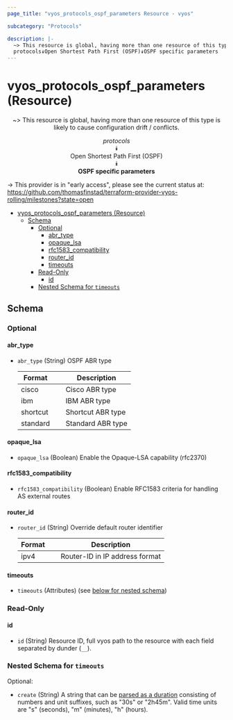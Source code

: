 ```yaml
---
page_title: "vyos_protocols_ospf_parameters Resource - vyos"

subcategory: "Protocols"

description: |-
  ~> This resource is global, having more than one resource of this type is likely to cause configuration drift / conflicts.
  protocols⯯Open Shortest Path First (OSPF)⯯OSPF specific parameters
---
```


# vyos_protocols_ospf_parameters (Resource)
<center>

~> This resource is global, having more than one resource of this type is likely to cause configuration drift / conflicts.

*protocols*  
⯯  
Open Shortest Path First (OSPF)  
⯯  
**OSPF specific parameters**


</center>

-> This provider is in "early access", please see the current status at: https://github.com/thomasfinstad/terraform-provider-vyos-rolling/milestones?state=open

<!--TOC-->

- [vyos_protocols_ospf_parameters (Resource)](#vyos_protocols_ospf_parameters-resource)
  - [Schema](#schema)
    - [Optional](#optional)
      - [abr_type](#abr_type)
      - [opaque_lsa](#opaque_lsa)
      - [rfc1583_compatibility](#rfc1583_compatibility)
      - [router_id](#router_id)
      - [timeouts](#timeouts)
    - [Read-Only](#read-only)
      - [id](#id)
    - [Nested Schema for `timeouts`](#nested-schema-for-timeouts)

<!--TOC-->

<!-- schema generated by tfplugindocs -->
## Schema

### Optional

#### abr_type
- `abr_type` (String) OSPF ABR type

    |  Format    &emsp;|  Description        |
    |------------|---------------------|
    |  cisco     &emsp;|  Cisco ABR type     |
    |  ibm       &emsp;|  IBM ABR type       |
    |  shortcut  &emsp;|  Shortcut ABR type  |
    |  standard  &emsp;|  Standard ABR type  |
#### opaque_lsa
- `opaque_lsa` (Boolean) Enable the Opaque-LSA capability (rfc2370)
#### rfc1583_compatibility
- `rfc1583_compatibility` (Boolean) Enable RFC1583 criteria for handling AS external routes
#### router_id
- `router_id` (String) Override default router identifier

    |  Format  &emsp;|  Description                     |
    |----------|----------------------------------|
    |  ipv4    &emsp;|  Router-ID in IP address format  |
#### timeouts
- `timeouts` (Attributes) (see [below for nested schema](#nestedatt--timeouts))

### Read-Only

#### id
- `id` (String) Resource ID, full vyos path to the resource with each field separated by dunder (`__`).

<a id="nestedatt--timeouts"></a>
### Nested Schema for `timeouts`

Optional:

- `create` (String) A string that can be [parsed as a duration](https://pkg.go.dev/time#ParseDuration) consisting of numbers and unit suffixes, such as &#34;30s&#34; or &#34;2h45m&#34;. Valid time units are &#34;s&#34; (seconds), &#34;m&#34; (minutes), &#34;h&#34; (hours).
